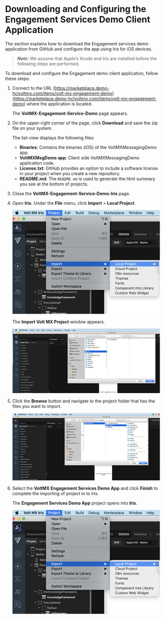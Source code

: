 
<!-- [![](Resources/Images/pdf.png)](http://docs.voltmx.com/8_x_PDFs/messaging/voltmx_foundry_engagement_services_quick_start_guide_build_sample_app_apple_ios.pdf "VoltMX Foundry Engagement Services Quick Start Guide – Building a Sample App – Apple iOS") -->

<!-- Demo App QuickStart Guide (Building a Sample App – iOS): Downloading and Configuring the Engagement Services Demo Client Application -->

# Downloading and Configuring the Engagement Services Demo Client Application

The section explains how to download the Engagement services demo application from GitHub and configure the app using Iris for iOS devices.

> **_Note:_** We assume that Apple’s Xcode and Iris are installed before the following steps are performed.

To download and configure the Engagement demo client application, follow these steps:

1.  Connect to the URL [https://marketplace.demo-hclvoltmx.com/items/volt-mx-engagement-demo](https://marketplace.demo-hclvoltmx.com/items/volt-mx-engagement-demo) where the application is located.

    The **VoltMX-Engagement-Service-Demo** page appears.

2.  On the upper-right corner of the page, click **Download** and save the zip file on your system.

    The list-view displays the following files:

    - **Binaries**: Contains the binaries (iOS) of the VoltMXMessagingDemo app.
    - **VoltMXMsgDemo app**: Client side VoltMXMessagingDemo application code.
    - **License.txt**: GitHub provides an option to include a software license in your project when you create a new repository.
    - **README.md**: The `README.md` is used to generate the.html summary you see at the bottom of projects.

3.  Close the **VoltMX-Engagement-Service-Demo-Iris** page.
4.  Open **Iris**. Under the **File** menu, click **Import** > **Local Project**.

    ![](Resources/Images/03000029_593x436.png)

    The **Import Volt MX Project** window appears.

    ![](Resources/Images/0300002B_589x508.png)

5.  Click the **Browse** button and navigate to the project folder that has the files you want to import.

    ![](Resources/Images/0300000E_598x510.png)

6.  Select the **VoltMX Engagement Services Demo App** and click **Finish** to complete the importing of project in to Iris.

    The **Engagement Services Demo App** project opens into **Iris**.

    ![](Resources/Images/03000029_596x438.png)
